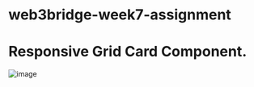 # web3bridge-week7-assignment
# Responsive Grid Card Component.
![image](https://github.com/TheWarley1/single-price-grid-component-master/assets/84907914/e36f8a66-67f9-452d-ac0d-689004a6ec9c)
